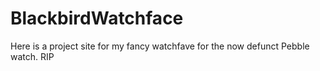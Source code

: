 # BlackbirdWatchface

Here is a project site for my fancy watchfave for the now defunct Pebble watch. RIP